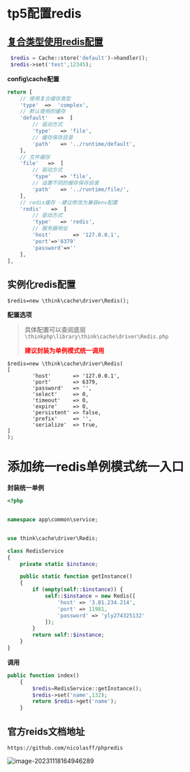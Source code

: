 # tp5配置redis

## [复合类型使用redis配置](https://www.kancloud.cn/manual/thinkphp5_1/354116)

```php
 $redis = Cache::store('default')->handler();
 $redis->set('test',12345);
```

**config\cache配置**

```php
return [
    // 使用复合缓存类型
    'type'  =>  'complex',
    // 默认使用的缓存
    'default'   =>  [
        // 驱动方式
        'type'   => 'file',
        // 缓存保存目录
        'path'   => '../runtime/default',
    ],
    // 文件缓存
    'file'   =>  [
        // 驱动方式
        'type'   => 'file',
        // 设置不同的缓存保存目录
        'path'   => '../runtime/file/',
    ],  
    // redis缓存 -建议修改为兼容env配置
    'redis'   =>  [
        // 驱动方式
        'type'   => 'redis',
        // 服务器地址
        'host'       => '127.0.0.1',
        'port'=>'6379'
        'password'=>''
    ],     
],
```

## 实例化redis配置



```shell
$redis=new \think\cache\driver\Redis();
```

**配置选项**

> 具体配置可以查阅底层`\thinkphp\library\think\cache\driver\Redis.php`
>
> **<font color='red'>建议封装为单例模式统一调用</font>**

```shell
$redis=new \think\cache\driver\Redis(
[
        'host'       => '127.0.0.1',
        'port'       => 6379,
        'password'   => '',
        'select'     => 0,
        'timeout'    => 0,
        'expire'     => 0,
        'persistent' => false,
        'prefix'     => '',
        'serialize'  => true,
]
);
```



# 添加统一redis单例模式统一入口

**封装统一单例**

```php
<?php


namespace app\common\service;


use think\cache\driver\Redis;

class RedisService
{
    private static $instance;

    public static function getInstance()
    {
        if (empty(self::$instance)) {
            self::$instance = new Redis([
                'host' => '3.81.234.214',
                'port' => 11981,
                'password' => 'yly274325132'
            ]);
        }
        return self::$instance;
    }
}
```

**调用**

```php
public function index()
    {
        $redis=RedisService::getInstance();
        $redis->set('name',132);
        return $redis->get('name');
    }
```

## 官方reids文档地址

```shell
https://github.com/nicolasff/phpredis
```

![image-20231118164946289](https://yaoliuyang-blog-images.oss-cn-beijing.aliyuncs.com/blogImages/image-20231118164946289.png)